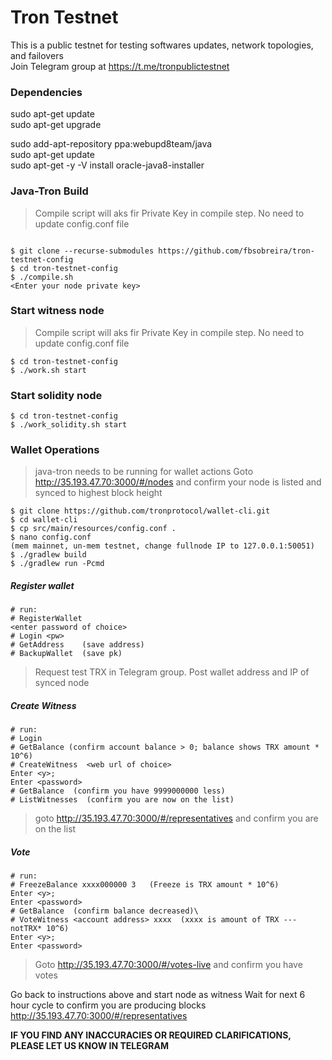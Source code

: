 # Tron Testnet 
This is a public testnet for testing softwares updates, network topologies, and failovers\
Join Telegram group at https://t.me/tronpublictestnet


### Dependencies
sudo apt-get update\
sudo apt-get upgrade

sudo add-apt-repository ppa:webupd8team/java\
sudo apt-get update\
sudo apt-get -y -V install oracle-java8-installer

### Java-Tron Build
> Compile script will aks fir Private Key in compile step. No need to update config.conf file

```console

$ git clone --recurse-submodules https://github.com/fbsobreira/tron-testnet-config  
$ cd tron-testnet-config  
$ ./compile.sh
<Enter your node private key>
```  

### Start witness node
> Compile script will aks fir Private Key in compile step. No need to update config.conf file

```console
$ cd tron-testnet-config
$ ./work.sh start
```  
  
### Start solidity node

```console
$ cd tron-testnet-config
$ ./work_solidity.sh start
```  

### Wallet Operations
> java-tron needs to be running for wallet actions
> Goto http://35.193.47.70:3000/#/nodes and confirm your node is listed and synced to highest block height

```console
$ git clone https://github.com/tronprotocol/wallet-cli.git
$ cd wallet-cli
$ cp src/main/resources/config.conf .
$ nano config.conf
(mem mainnet, un-mem testnet, change fullnode IP to 127.0.0.1:50051)
$ ./gradlew build
$ ./gradlew run -Pcmd
```  

##### Register wallet
```console
# run:
# RegisterWallet
<enter password of choice>
# Login <pw>
# GetAddress    (save address)
# BackupWallet  (save pk)
```  
> Request test TRX in Telegram group. Post wallet address and IP of synced node

##### Create Witness
```console
# run:
# Login
# GetBalance (confirm account balance > 0; balance shows TRX amount * 10^6)
# CreateWitness  <web url of choice>
Enter <y>; 
Enter <password>
# GetBalance  (confirm you have 9999000000 less)
# ListWitnesses  (confirm you are now on the list)
```  

> goto http://35.193.47.70:3000/#/representatives
> and confirm you are on the list

##### Vote
```console
# run:
# FreezeBalance xxxx000000 3   (Freeze is TRX amount * 10^6)
Enter <y>;
Enter <password>
# GetBalance  (confirm balance decreased)\
# VoteWitness <account address> xxxx  (xxxx is amount of TRX --- notTRX* 10^6)
Enter <y>;
Enter <password>
```  

> Goto http://35.193.47.70:3000/#/votes-live
> and confirm you have votes

Go back to instructions above and start node as witness
Wait for next 6 hour cycle to confirm you are producing blocks\
http://35.193.47.70:3000/#/representatives

**IF YOU FIND ANY INACCURACIES OR REQUIRED CLARIFICATIONS, PLEASE LET US KNOW IN TELEGRAM**
